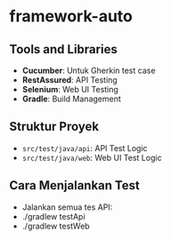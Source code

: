 ﻿# framework-auto

## Tools and Libraries
- **Cucumber**: Untuk Gherkin test case
- **RestAssured**: API Testing
- **Selenium**: Web UI Testing
- **Gradle**: Build Management

## Struktur Proyek
- `src/test/java/api`: API Test Logic
- `src/test/java/web`: Web UI Test Logic

## Cara Menjalankan Test
- Jalankan semua tes API:
- ./gradlew testApi
- ./gradlew testWeb
